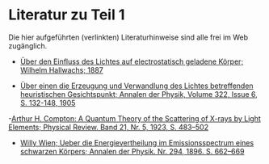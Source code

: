 # Literatur zu Teil 1

Die hier aufgeführten (verlinkten) Literaturhinweise sind alle frei im Web zugänglich.


- [Über den Einfluss des Lichtes auf electrostatisch geladene Körper; Wilhelm Hallwachs; 1887](https://grundpraktikum.physik.uni-saarland.de/gpalt/Anleitungen/Ergaenzungen/J1_Papers/Photoeffekt%20-%20Hallwachs_1.pdf)

- [Über einen die Erzeugung und Verwandlung des Lichtes betreffenden heuristischen Gesichtspunkt; Annalen der Physik, Volume 322, Issue 6, S. 132-148, 1905](https://onlinelibrary.wiley.com/doi/epdf/10.1002/andp.19053220607)

-[Arthur H. Compton: A Quantum Theory of the Scattering of X-rays by Light Elements; Physical Review. Band 21, Nr. 5, 1923, S. 483–502](https://journals.aps.org/pr/pdf/10.1103/PhysRev.21.483)

- [Willy Wien; Ueber die Energievertheilung im Emissionsspectrum eines schwarzen Körpers; Annalen der Physik. Nr. 294, 1896. S. 662–669](https://myweb.rz.uni-augsburg.de/~eckern/adp/history/historic-papers/1896_294_662-669.pdf)





